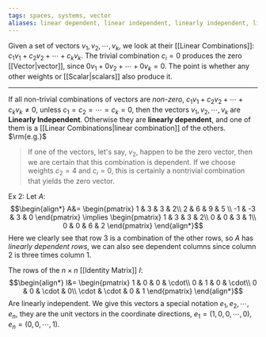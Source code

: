 ```yaml
---
tags: spaces, systems, vector
aliases: linear dependent, linear independent, linearly independent, linear dependent, linear, linearly, dependent, independent
---
```

Given a set of vectors $v_{1},v_{2},\cdots, v_{k}$, we look at their [[Linear Combinations]]: $c_{1}v_{1}+c_{2}v_{2}+\cdots+c_{k}v_{k}$. The trivial combination $c_{i}=0$ produces the zero [[Vector|vector]], since $0v_{1}+0v_{2}+\cdots+0v_{k}=0$. The point is whether any other weights or [[Scalar|scalars]] also produce it.
___ 
If all non-trivial combinations of vectors are *non-zero*, $c_{1}v_{1}+c_{2}v_{2}+\cdots+c_{k}v_{k} \ne 0$, unless $c_{1}=c_{2}=\cdots=c_{k}=0$, then the vectors $v_{1},v_{2},\cdots,v_{k}$ are **Linearly Independent**. Otherwise they are **linearly dependent**, and one of them is a [[Linear Combinations|linear combination]] of the others.
$\rm{e.g.}$

> If one of the vectors, let's say, $v_{2}$, happen to be the zero vector, then we are certain that this combination is dependent. If we choose weights $c_{2}=4$ and $c_{i}=0$, this is certainly a nontrivial combination that yields the zero vector.

$\text{Ex 2:}$
Let $A$:
$$\begin{align*}
A&= \begin{pmatrix}
1  & 3 & 3 & 2\\
2 & 6 & 9 & 5 \\
-1 & -3 & 3 & 0
\end{pmatrix} \implies
\begin{pmatrix}
1 & 3 & 3 & 2\\
0 & 0 & 3 & 1\\
0 & 0 & 6 & 2
\end{pmatrix}
\end{align*}$$
Here we clearly see that row $3$ is a combination of the other rows, so $A$ has *linearly dependent rows*, we can also see dependent columns since column $2$ is three times column $1$.

The rows of the $n\times n$ [[Identity Matrix]] $I$:
$$\begin{align*}
I&= \begin{pmatrix}
1 & 0 & 0 & \cdot\\
0 & 1 & 0 & \cdot\\
0 & 0 & \cdot & 0\\
\cdot & \cdot & 0 & 1
\end{pmatrix}
\end{align*}$$
Are linearly independent. We give this vectors a special notation $e_{1},e_{2},\cdots, e_{n}$, they are the unit vectors in the coordinate directions, $e_{1}=(1,0,0,\cdots,0)$, $e_{n}=(0,0,\cdots,1)$.